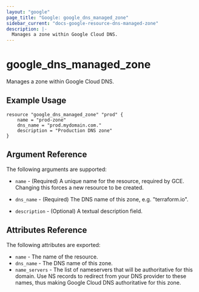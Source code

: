 ```yaml
---
layout: "google"
page_title: "Google: google_dns_managed_zone"
sidebar_current: "docs-google-resource-dns-managed-zone"
description: |-
  Manages a zone within Google Cloud DNS.
---
```


# google\_dns\_managed_zone

Manages a zone within Google Cloud DNS.

## Example Usage

```
resource "google_dns_managed_zone" "prod" {
    name = "prod-zone"
    dns_name = "prod.mydomain.com."
    description = "Production DNS zone"
}
```

## Argument Reference

The following arguments are supported:

* `name` - (Required) A unique name for the resource, required by GCE.
    Changing this forces a new resource to be created.

* `dns_name` - (Required) The DNS name of this zone, e.g. "terraform.io".

* `description` - (Optional) A textual description field.

## Attributes Reference

The following attributes are exported:

* `name` - The name of the resource.
* `dns_name` - The DNS name of this zone.
* `name_servers` - The list of nameservers that will be authoritative for this
  domain.  Use NS records to redirect from your DNS provider to these names,
thus making Google Cloud DNS authoritative for this zone.
